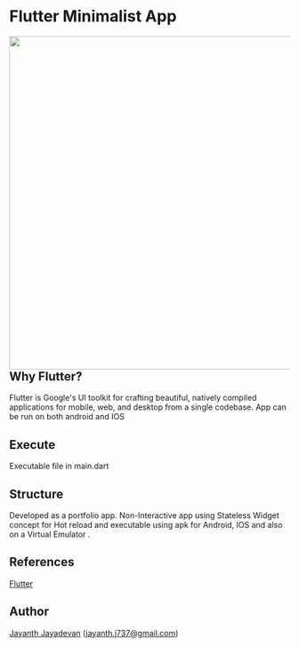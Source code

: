 
# Flutter Minimalist App

<img align=right src="https://github.com/jayanthj737/Flutter-Portfolio-App/blob/master/Screenshot_1575714692.png" height=600.0>

## Why Flutter?

Flutter is Google's UI toolkit for crafting beautiful, natively compiled applications for mobile, web, and desktop from a single codebase.
App can be run on both android and IOS

## Execute

Executable file in main.dart

## Structure
Developed as a portfolio app. Non-Interactive app using Stateless Widget concept for Hot reload and executable using apk for Android, IOS and also on a Virtual Emulator .

## References

[Flutter](https://flutter.dev/)

## Author
[Jayanth Jayadevan](https://github.com/jayanthj737) (jayanth.j737@gmail.com)
